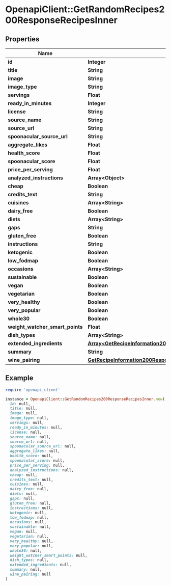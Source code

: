 # OpenapiClient::GetRandomRecipes200ResponseRecipesInner

## Properties

| Name | Type | Description | Notes |
| ---- | ---- | ----------- | ----- |
| **id** | **Integer** |  |  |
| **title** | **String** |  |  |
| **image** | **String** |  |  |
| **image_type** | **String** |  |  |
| **servings** | **Float** |  |  |
| **ready_in_minutes** | **Integer** |  |  |
| **license** | **String** |  |  |
| **source_name** | **String** |  |  |
| **source_url** | **String** |  |  |
| **spoonacular_source_url** | **String** |  |  |
| **aggregate_likes** | **Float** |  |  |
| **health_score** | **Float** |  |  |
| **spoonacular_score** | **Float** |  |  |
| **price_per_serving** | **Float** |  |  |
| **analyzed_instructions** | **Array&lt;Object&gt;** |  | [optional] |
| **cheap** | **Boolean** |  |  |
| **credits_text** | **String** |  |  |
| **cuisines** | **Array&lt;String&gt;** |  | [optional] |
| **dairy_free** | **Boolean** |  |  |
| **diets** | **Array&lt;String&gt;** |  | [optional] |
| **gaps** | **String** |  |  |
| **gluten_free** | **Boolean** |  |  |
| **instructions** | **String** |  |  |
| **ketogenic** | **Boolean** |  |  |
| **low_fodmap** | **Boolean** |  |  |
| **occasions** | **Array&lt;String&gt;** |  | [optional] |
| **sustainable** | **Boolean** |  |  |
| **vegan** | **Boolean** |  |  |
| **vegetarian** | **Boolean** |  |  |
| **very_healthy** | **Boolean** |  |  |
| **very_popular** | **Boolean** |  |  |
| **whole30** | **Boolean** |  |  |
| **weight_watcher_smart_points** | **Float** |  |  |
| **dish_types** | **Array&lt;String&gt;** |  | [optional] |
| **extended_ingredients** | [**Array&lt;GetRecipeInformation200ResponseExtendedIngredientsInner&gt;**](GetRecipeInformation200ResponseExtendedIngredientsInner.md) |  | [optional] |
| **summary** | **String** |  |  |
| **wine_pairing** | [**GetRecipeInformation200ResponseWinePairing**](GetRecipeInformation200ResponseWinePairing.md) |  | [optional] |

## Example

```ruby
require 'openapi_client'

instance = OpenapiClient::GetRandomRecipes200ResponseRecipesInner.new(
  id: null,
  title: null,
  image: null,
  image_type: null,
  servings: null,
  ready_in_minutes: null,
  license: null,
  source_name: null,
  source_url: null,
  spoonacular_source_url: null,
  aggregate_likes: null,
  health_score: null,
  spoonacular_score: null,
  price_per_serving: null,
  analyzed_instructions: null,
  cheap: null,
  credits_text: null,
  cuisines: null,
  dairy_free: null,
  diets: null,
  gaps: null,
  gluten_free: null,
  instructions: null,
  ketogenic: null,
  low_fodmap: null,
  occasions: null,
  sustainable: null,
  vegan: null,
  vegetarian: null,
  very_healthy: null,
  very_popular: null,
  whole30: null,
  weight_watcher_smart_points: null,
  dish_types: null,
  extended_ingredients: null,
  summary: null,
  wine_pairing: null
)
```

